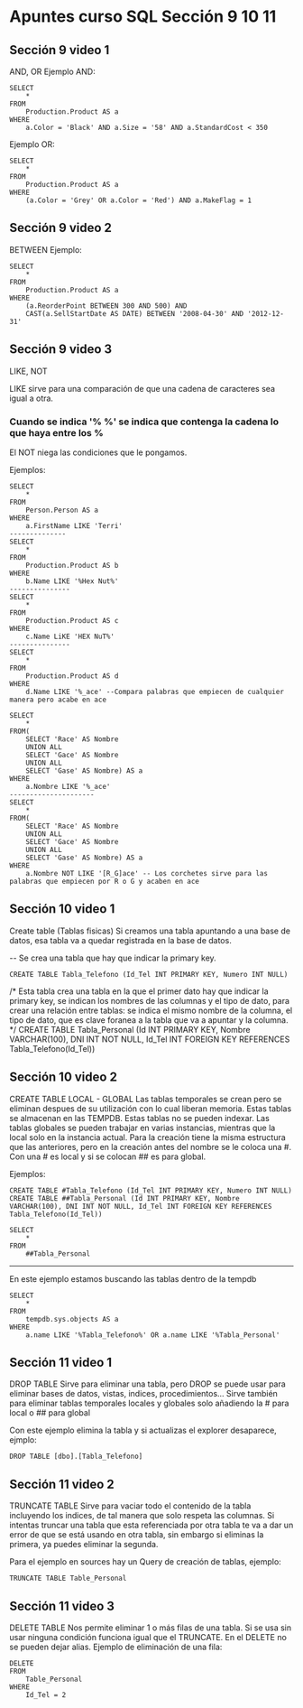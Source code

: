 # Apuntes curso SQL Sección 9 10 11

## Sección 9 video 1

AND, OR
Ejemplo AND:
~~~
SELECT
	*
FROM
	Production.Product AS a
WHERE
	a.Color = 'Black' AND a.Size = '58' AND a.StandardCost < 350
~~~
Ejemplo OR:
~~~
SELECT
	*
FROM
	Production.Product AS a
WHERE
	(a.Color = 'Grey' OR a.Color = 'Red') AND a.MakeFlag = 1
~~~
## Sección 9 video 2

BETWEEN
Ejemplo:
~~~
SELECT
	*
FROM
	Production.Product AS a
WHERE
	(a.ReorderPoint BETWEEN 300 AND 500) AND
	CAST(a.SellStartDate AS DATE) BETWEEN '2008-04-30' AND '2012-12-31'
~~~
## Sección 9 video 3

LIKE, NOT

LIKE sirve para una comparación de que una cadena de caracteres sea igual a otra.
### Cuando se indica '% %' se indica que contenga la cadena lo que haya entre los %
El NOT niega las condiciones que le pongamos.

Ejemplos:
~~~
SELECT
	*
FROM
	Person.Person AS a
WHERE
	a.FirstName LIKE 'Terri'
--------------
SELECT
	*
FROM
	Production.Product AS b
WHERE
	b.Name LIKE '%Hex Nut%'
---------------
SELECT
	*
FROM
	Production.Product AS c
WHERE
	c.Name LiKE 'HEX NuT%'
---------------
SELECT
	*
FROM
	Production.Product AS d
WHERE
	d.Name LIKE '%_ace' --Compara palabras que empiecen de cualquier manera pero acabe en ace

SELECT
	*
FROM(
	SELECT 'Race' AS Nombre
	UNION ALL
	SELECT 'Gace' AS Nombre
	UNION ALL
	SELECT 'Gase' AS Nombre) AS a
WHERE
	a.Nombre LIKE '%_ace'
---------------------
SELECT
	*
FROM(
	SELECT 'Race' AS Nombre
	UNION ALL
	SELECT 'Gace' AS Nombre
	UNION ALL
	SELECT 'Gase' AS Nombre) AS a
WHERE
	a.Nombre NOT LIKE '[R_G]ace' -- Los corchetes sirve para las palabras que empiecen por R o G y acaben en ace
~~~
## Sección 10 video 1

Create table (Tablas fisicas)
Si creamos una tabla apuntando a una base de datos, esa tabla va a quedar registrada en la base de datos.

-- Se crea una tabla que hay que indicar la primary key.
~~~
CREATE TABLE Tabla_Telefono (Id_Tel INT PRIMARY KEY, Numero INT NULL)
~~~
/* Esta tabla crea una tabla en la que el primer dato hay que indicar la primary key, se indican los nombres de las columnas y el tipo de dato,
para crear una relación entre tablas: se indica el mismo nombre de la columna, el tipo de dato, que es clave foranea a la tabla que va a apuntar y la columna. */
CREATE TABLE Tabla_Personal (Id INT PRIMARY KEY, Nombre VARCHAR(100), DNI INT NOT NULL, Id_Tel INT FOREIGN KEY REFERENCES Tabla_Telefono(Id_Tel))

## Sección 10 video 2

CREATE TABLE LOCAL - GLOBAL
Las tablas temporales se crean pero se eliminan despues de su utilización con lo cual liberan memoria. Estas tablas se almacenan en las TEMPDB. Estas tablas no se pueden indexar. Las tablas globales se pueden trabajar en varias instancias, mientras que la local solo en la instancia actual. Para la creación tiene la misma estructura que las anteriores, pero en la creación antes del nombre se le coloca una #. Con una # es local y si se colocan ## es para global.

Ejemplos:
~~~
CREATE TABLE #Tabla_Telefono (Id_Tel INT PRIMARY KEY, Numero INT NULL)
CREATE TABLE ##Tabla_Personal (Id INT PRIMARY KEY, Nombre VARCHAR(100), DNI INT NOT NULL, Id_Tel INT FOREIGN KEY REFERENCES Tabla_Telefono(Id_Tel))

SELECT
	*
FROM
	##Tabla_Personal
~~~
-----------------

En este ejemplo estamos buscando las tablas dentro de la tempdb
~~~
SELECT
	*
FROM
	tempdb.sys.objects AS a
WHERE
	a.name LIKE '%Tabla_Telefono%' OR a.name LIKE '%Tabla_Personal'
~~~

##  Sección 11 video 1

DROP TABLE
Sirve para eliminar una tabla, pero DROP se puede usar para eliminar bases de datos, vistas, indices, procedimientos... Sirve también para eliminar tablas temporales locales y globales solo añadiendo la # para local o ## para global

Con este ejemplo elimina la tabla y si actualizas el explorer desaparece, ejmplo:
~~~
DROP TABLE [dbo].[Tabla_Telefono]
~~~

## Sección 11 video 2

TRUNCATE TABLE
Sirve para vaciar todo el contenido de la tabla incluyendo los indices, de tal manera que solo respeta las columnas. Si intentas truncar una tabla que esta referenciada por otra tabla te va a dar un error de que se está usando en otra tabla, sin embargo si eliminas la primera, ya puedes eliminar la segunda.

Para el ejemplo en sources hay un Query de creación de tablas, ejemplo:
~~~
TRUNCATE TABLE Table_Personal
~~~

## Sección 11 video 3

DELETE TABLE
Nos permite eliminar 1 o más filas de una tabla. Si se usa sin usar ninguna condición funciona igual que el TRUNCATE. En el DELETE no se pueden dejar alias.
Ejemplo de eliminación de una fila:
~~~
DELETE
FROM 
	Table_Personal
WHERE
	Id_Tel = 2
~~~
